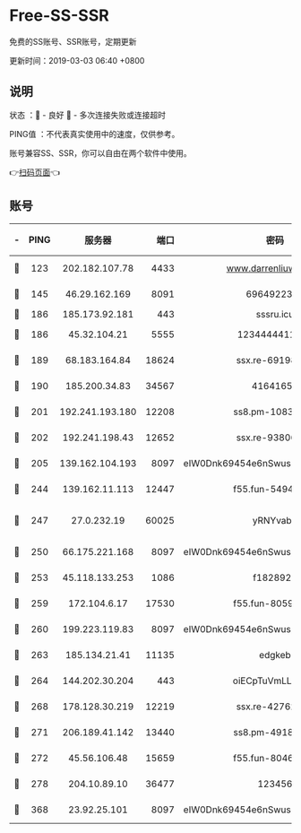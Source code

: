 # Free-SS-SSR

免费的SS账号、SSR账号，定期更新

更新时间：2019-03-03 06:40 +0800

## 说明

状态     ：🙂 - 良好 🙁 - 多次连接失败或连接超时

PING值   ：不代表真实使用中的速度，仅供参考。

账号兼容SS、SSR，你可以自由在两个软件中使用。

👉[扫码页面](https://liesauer.github.io/free-ss-ssr.github.io/)👈

## 账号

|-|PING|服务器|端口|密码|加密方式|区域|
|:----:|:----:|:-----:|-----:|:----:|:----:|:----:|
|🙂|123|202.182.107.78|4433|www.darrenliuwei.com|aes-256-cfb|JP|
|🙂|145|46.29.162.169|8091|6964922356|aes-256-cfb|RU|
|🙂|186|185.173.92.181|443|sssru.icu|rc4-md5|RU|
|🙂|186|45.32.104.21|5555|1234444411111|aes-256-cfb|SG|
|🙂|189|68.183.164.84|18624|ssx.re-69198876|aes-256-cfb|US|
|🙂|190|185.200.34.83|34567|41641651|aes-256-cfb|US|
|🙂|201|192.241.193.180|12208|ss8.pm-10835371|aes-256-cfb|US|
|🙂|202|192.241.198.43|12652|ssx.re-93806921|aes-256-cfb|US|
|🙂|205|139.162.104.193|8097|eIW0Dnk69454e6nSwuspv9DmS201tQ0D|aes-256-cfb|JP|
|🙂|244|139.162.11.113|12447|f55.fun-54942636|aes-256-cfb|SG|
|🙂|247|27.0.232.19|60025|yRNYvabB|xchacha20-ietf-poly1305|HK|
|🙂|250|66.175.221.168|8097|eIW0Dnk69454e6nSwuspv9DmS201tQ0D|aes-256-cfb|US|
|🙂|253|45.118.133.253|1086|f1828920|aes-256-cfb|SG|
|🙂|259|172.104.6.17|17530|f55.fun-80599240|aes-256-cfb|US|
|🙂|260|199.223.119.83|8097|eIW0Dnk69454e6nSwuspv9DmS201tQ0D|aes-256-cfb|US|
|🙂|263|185.134.21.41|11135|edgkeb|aes-256-cfb|GB|
|🙂|264|144.202.30.204|443|oiECpTuVmLLxk4Ts|aes-256-cfb|US|
|🙂|268|178.128.30.219|12219|ssx.re-42762203|aes-256-cfb|SG|
|🙂|271|206.189.41.142|13440|ss8.pm-49181075|aes-256-cfb|SG|
|🙂|272|45.56.106.48|15659|f55.fun-80465528|aes-256-cfb|US|
|🙂|278|204.10.89.10|36477|123456|aes-256-cfb|US|
|🙂|368|23.92.25.101|8097|eIW0Dnk69454e6nSwuspv9DmS201tQ0D|aes-256-cfb|US|
